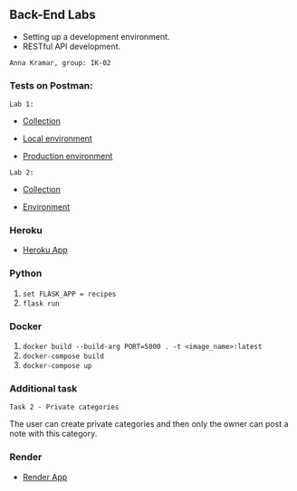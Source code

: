 ## Back-End Labs

- Setting up a development environment.
- RESTful API development.

`Anna Kramar, group: IK-02`

### Tests on Postman:
`Lab 1:`
- [Collection](https://drive.google.com/file/d/1QVJcblDo30N8ZUdeQUvrfOzRPqSVBgQ9/view?usp=sharing)

- [Local environment](https://drive.google.com/file/d/1LuknbRFC6Bggfp--hjupMexSAgCmvifj/view?usp=sharing)

- [Production environment](https://drive.google.com/file/d/1fGUtEJxmVpVHnaBwlhC-fY0gHDLLxE-g/view?usp=sharing)

`Lab 2:`
- [Collection](https://drive.google.com/file/d/1ZzU1GYQRDNY0KX6Xb9KwDKLnnnGuTrCf/view?usp=share_link)

- [Environment](https://drive.google.com/file/d/1W795tLODskgADhTzGYXfDwyfAmy2J4ZT/view?usp=share_link)
### Heroku
- [Heroku App](https://backend-lab1-recipes.herokuapp.com/)

### Python
1. `set FLASK_APP = recipes`
2. `flask run`

### Docker
1. `docker build --build-arg PORT=5000 . -t <image_name>:latest
`
2. `docker-compose build`
3. `docker-compose up`

### Additional task
`Task 2 - Private categories`

The user can create private categories and then only the owner can post a note with this category.

### Render
- [Render App](https://backend-labs-kramar.onrender.com/)
